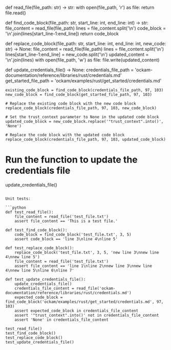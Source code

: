 def read_file(file_path: str) -> str:
    with open(file_path, 'r') as file:
        return file.read()

def find_code_block(file_path: str, start_line: int, end_line: int) -> str:
    file_content = read_file(file_path)
    lines = file_content.split('\n')
    code_block = '\n'.join(lines[start_line-1:end_line])
    return code_block

def replace_code_block(file_path: str, start_line: int, end_line: int, new_code: str) -> None:
    file_content = read_file(file_path)
    lines = file_content.split('\n')
    lines[start_line-1:end_line] = new_code.split('\n')
    updated_content = '\n'.join(lines)
    with open(file_path, 'w') as file:
        file.write(updated_content)

def update_credentials_file() -> None:
    credentials_file_path = 'ockam-documentation/reference/libraries/rust/credentials.md'
    get_started_file_path = 'ockam/examples/rust/get_started/credentials.md'

    existing_code_block = find_code_block(credentials_file_path, 97, 103)
    new_code_block = find_code_block(get_started_file_path, 97, 103)

    # Replace the existing code block with the new code block
    replace_code_block(credentials_file_path, 97, 103, new_code_block)

    # Set the trust_context parameter to None in the updated code block
    updated_code_block = new_code_block.replace('"trust_context".into()', 'None')

    # Replace the code block with the updated code block
    replace_code_block(credentials_file_path, 97, 103, updated_code_block)

# Run the function to update the credentials file
update_credentials_file()
```

Unit tests:

```python
def test_read_file():
    file_content = read_file('test_file.txt')
    assert file_content == 'This is a test file.'

def test_find_code_block():
    code_block = find_code_block('test_file.txt', 3, 5)
    assert code_block == 'line 3\nline 4\nline 5'

def test_replace_code_block():
    replace_code_block('test_file.txt', 3, 5, 'new line 3\nnew line 4\nnew line 5')
    file_content = read_file('test_file.txt')
    assert file_content == 'line 1\nline 2\nnew line 3\nnew line 4\nnew line 5\nline 6\nline 7'

def test_update_credentials_file():
    update_credentials_file()
    credentials_file_content = read_file('ockam-documentation/reference/libraries/rust/credentials.md')
    expected_code_block = find_code_block('ockam/examples/rust/get_started/credentials.md', 97, 103)
    assert expected_code_block in credentials_file_content
    assert '"trust_context".into()' not in credentials_file_content
    assert 'None' in credentials_file_content

test_read_file()
test_find_code_block()
test_replace_code_block()
test_update_credentials_file()
